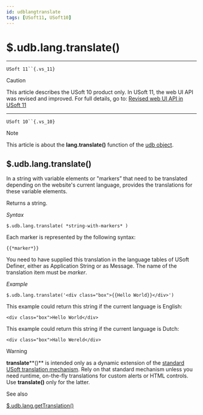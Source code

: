 ```yaml
---
id: udblangtranslate
tags: [USoft11, USoft10]
---
```

# $.udb.lang.translate()



----

`USoft 11``{.vs_11}`

> [!CAUTION]
> This article describes the USoft 10 product only.
> In USoft 11, the web UI API was revised and improved. For full details, go to:
> [Revised web UI API in USoft 11](/docs/Web_and_app_UIs/UDB_udb/Revised_web_UI_API_in_USoft_11.md)

----

`USoft 10``{.vs_10}`

> [!NOTE]
> This article is about the **lang.translate()** function of the [udb object](/docs/Web_and_app_UIs/UDB_udb).

## **$.udb.lang.translate()**

In a string with variable elements or "markers” that need to be translated depending on the website's current language, provides the translations for these variable elements.

Returns a string.

*Syntax*

```
$.udb.lang.translate( *string-with-markers* )
```

Each marker is represented by the following syntax:

```
{{*marker*}}
```

You need to have supplied this translation in the language tables of USoft Definer, either as Application String or as Message. The name of the translation item must be *marker*.

*Example*

```
$.udb.lang.translate('<div class="box">{{Hello World}}</div>')
```

This example could return this string if the current language is English:

```language-html
<div class="box">Hello World</div>
```

This example could return this string if the current language is Dutch:

```language-html
<div class="box">Hallo Wereld</div>
```

> [!WARNING]
> **translate****()** is intended only as a dynamic extension of the [standard USoft translation mechanism](/docs/Modeller_and_Rules_Engine/Localising_your_application/Localisation_system_languages_translations_and_regional_settings.md). Rely on that standard mechanism unless you need runtime, on-the-fly translations for custom alerts or HTML controls. Use **translate()** only for the latter.

See also

[$.udb.lang.getTranslation()](/docs/Web_and_app_UIs/UDB_udb/udblanggetTranslation.md)